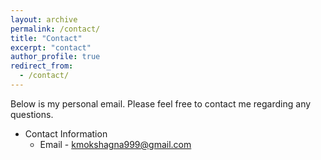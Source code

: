 ```yaml
---
layout: archive
permalink: /contact/
title: "Contact"
excerpt: "contact"
author_profile: true
redirect_from: 
  - /contact/
---
```


Below is my personal email. Please feel free to contact me regarding any questions.
* Contact Information
  * Email - kmokshagna999@gmail.com
